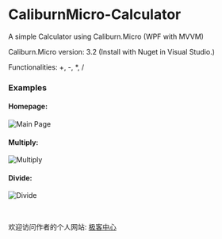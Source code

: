 # CaliburnMicro-Calculator
A simple Calculator using Caliburn.Micro (WPF with MVVM)

Caliburn.Micro version: 3.2 (Install with Nuget in Visual Studio.)

Functionalities: +, -, *, /

### Examples
#### Homepage:
![Main Page](https://raw.githubusercontent.com/yanglr/CaliburnMicro-Calculator/master/screenshots/p1.png)

#### Multiply:
![Multiply](https://raw.githubusercontent.com/yanglr/CaliburnMicro-Calculator/master/screenshots/p2.png)

#### Divide:
![Divide](https://raw.githubusercontent.com/yanglr/CaliburnMicro-Calculator/master/screenshots/p3.png)

<br/>

欢迎访问作者的个人网站: [极客中心](https://www.geekzl.com)
